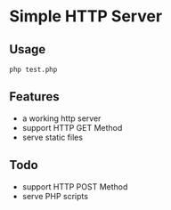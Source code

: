 # Simple HTTP Server

## Usage
```
php test.php
```

## Features
* a working http server
* support HTTP GET Method
* serve static files

## Todo
* support HTTP POST Method
* serve PHP scripts
